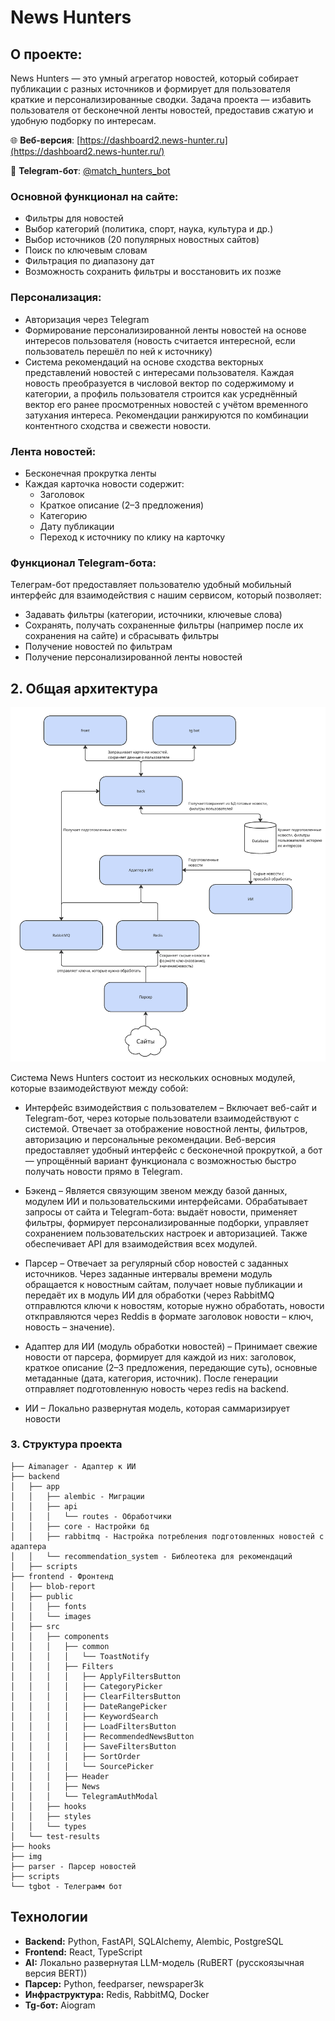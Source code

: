 # News Hunters

## О проекте:

News Hunters — это умный агрегатор новостей, который собирает публикации с разных источников и формирует для пользователя краткие и персонализированные сводки.
Задача проекта — избавить пользователя от бесконечной ленты новостей, предоставив сжатую и удобную подборку по интересам.

🌐 **Веб-версия**: [https://dashboard2.news-hunter.ru](https://dashboard2.news-hunter.ru/)

🤖 **Telegram-бот**: [@match_hunters_bot](https://t.me/match_hunters_bot)

### Основной функционал на сайте: 
- Фильтры для новостей
- Выбор категорий (политика, спорт, наука, культура и др.)
- Выбор источников (20 популярных новостных сайтов)
- Поиск по ключевым словам
- Фильтрация по диапазону дат
- Возможность сохранить фильтры и восстановить их позже

### Персонализация:
- Авторизация через Telegram
- Формирование персонализированной ленты новостей на основе интересов пользователя (новость считается интересной, если пользователь перешёл по ней к источнику)
- Система рекомендаций на основе сходства векторных представлений новостей с интересами пользователя. Каждая новость преобразуется в числовой вектор по содержимому и категории, а профиль пользователя строится как усреднённый вектор его ранее просмотренных новостей с учётом временного затухания интереса. Рекомендации ранжируются по комбинации контентного сходства и свежести новости.

### Лента новостей:
- Бесконечная прокрутка ленты
- Каждая карточка новости содержит:
  - Заголовок  
  - Краткое описание (2–3 предложения)  
  - Категорию 
  - Дату публикации  
  - Переход к источнику по клику на карточку


### Функционал Telegram-бота:
Телеграм-бот предоставляет пользователю удобный мобильный интерфейс для взаимодействия с нашим сервисом, который позволяет:
- Задавать фильтры (категории, источники, ключевые слова)
- Сохранять, получать сохраненные фильтры (например после их сохранения на сайте) и сбрасывать фильтры
- Получение новостей по фильтрам
- Получение персонализированной ленты новостей

## 2. Общая архитектура

![Project design](img/project-disign.png)


Система News Hunters состоит из нескольких основных модулей, которые взаимодействуют между собой:

- Интерфейс взимодействия с пользователем –
Включает веб-сайт и Telegram-бот, через которые пользователи взаимодействуют с системой. Отвечает за отображение новостной ленты, фильтров, авторизацию и персональные рекомендации.
Веб-версия предоставляет удобный интерфейс с бесконечной прокруткой, а бот — упрощённый вариант функционала с возможностью быстро получать новости прямо в Telegram.

- Бэкенд – Является связующим звеном между базой данных, модулем ИИ и пользовательскими интерфейсами. Обрабатывает запросы от сайта и Telegram-бота: выдаёт новости, применяет фильтры, формирует персонализированные подборки, управляет сохранением пользовательских настроек и авторизацией. Также обеспечивает API для взаимодействия всех модулей.

- Парсер – Отвечает за регулярный сбор новостей с заданных источников. Через заданные интервалы времени модуль обращается к новостным сайтам, получает новые публикации и передаёт их в модуль ИИ для обработки (через RabbitMQ отправлются ключи к новостям, которые нужно обработать, новости откправляются через Reddis в формате заголовок новости – ключ, новость – значение).

- Адаптер для ИИ (модуль обработки новостей) – Принимает свежие новости от парсера, формирует для каждой из них: заголовок, краткое описание (2–3 предложения, передающие суть), основные метаданные (дата, категория, источник). После генерации отправляет подготовленную новость через redis на backend.

- ИИ – Локально развернутая модель, которая саммаризирует новости


### 3. Структура проекта

```
├── Aimanager - Адаптер к ИИ
├── backend
│   ├── app
│   │   ├── alembic - Миграции
│   │   ├── api
│   │   │   └── routes - Обработчики
│   │   ├── core - Настройки бд
│   │   ├── rabbitmq - Настройка потребления подготовленных новостей с адаптера
│   │   └── recommendation_system - Библеотека для рекомендаций
│   ├── scripts
├── frontend - Фронтенд
│   ├── blob-report
│   ├── public
│   │   ├── fonts
│   │   └── images
│   ├── src
│   │   ├── components
│   │   │   ├── common
│   │   │   │   └── ToastNotify
│   │   │   ├── Filters
│   │   │   │   ├── ApplyFiltersButton
│   │   │   │   ├── CategoryPicker
│   │   │   │   ├── ClearFiltersButton
│   │   │   │   ├── DateRangePicker
│   │   │   │   ├── KeywordSearch
│   │   │   │   ├── LoadFiltersButton
│   │   │   │   ├── RecommendedNewsButton
│   │   │   │   ├── SaveFiltersButton
│   │   │   │   ├── SortOrder
│   │   │   │   └── SourcePicker
│   │   │   ├── Header
│   │   │   ├── News
│   │   │   └── TelegramAuthModal
│   │   ├── hooks
│   │   ├── styles
│   │   └── types
│   └── test-results
├── hooks
├── img
├── parser - Парсер новостей
├── scripts
└── tgbot - Телеграмм бот
```

## Технологии

*   **Backend:** Python, FastAPI, SQLAlchemy, Alembic, PostgreSQL
*   **Frontend:** React, TypeScript
*   **AI:** Локально развернутая LLM-модель (RuBERT (русскоязычная версия BERT))
*   **Парсер:** Python, feedparser, newspaper3k
*   **Инфраструктура:** Redis, RabbitMQ, Docker
*   **Tg-бот:** Aiogram

